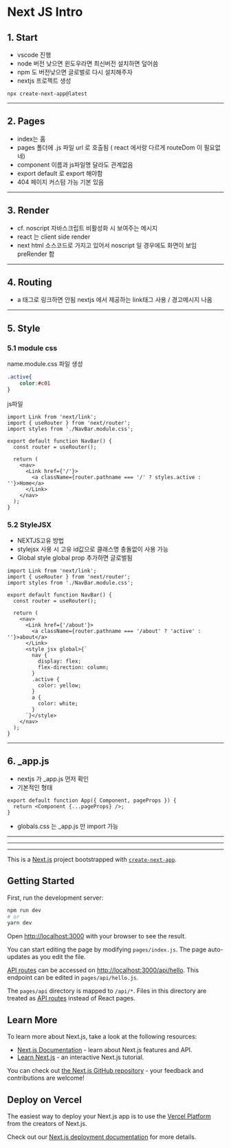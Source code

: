 # Next JS Intro
## 1. Start
- vscode 진행
- node 버전 낮으면 윈도우라면 최신버전 설치하면 덮어씀
- npm 도 버전낮으면 글로벌로 다시 설치해주자
- nextjs 프로젝트 생성
``` 생성
npx create-next-app@latest
```
---
## 2. Pages
- index는 홈
- pages 폴더에 .js 파일 url 로 호출됨 ( react 에서랑 다르게 routeDom 이 필요없네)
- component 이름과 js파일명 달라도 관계없음
- export default 로 export 해야함
- 404 페이지 커스텀 가능 기본 있음
---
## 3. Render
- cf. noscript 자바스크립트 비활성화 시 보여주는 메시지
- react 는 client side render
- next html 소스코드로 가지고 있어서 noscript 일 경우에도 화면이 보임 preRender 함
---
## 4. Routing 
- a 태그로 링크하면 안됨 nextjs 에서 제공하는 link태그 사용 / 경고메시지 나옴
---
## 5. Style
### 5.1 module css
 name.module.css 파일 생성
```module.css
.active{
    color:#c01
}
```
js파일
```
import Link from 'next/link';
import { useRouter } from 'next/router';
import styles from './NavBar.module.css';

export default function NavBar() {
  const router = useRouter();

  return (
    <nav>
      <Link href={'/'}>
        <a className={router.pathname === '/' ? styles.active : ''}>Home</a>
      </Link>
    </nav>
  );
}

```      
### 5.2 StyleJSX
- NEXTJS고유 방법
- stylejsx 사용 시 고유 id값으로 클래스명 충돌없이 사용 가능 
- Global style global prop 추가하면 글로벌됨

```
import Link from 'next/link';
import { useRouter } from 'next/router';
import styles from './NavBar.module.css';

export default function NavBar() {
  const router = useRouter();

  return (
    <nav>
      <Link href={'/about'}>
        <a className={router.pathname === '/about' ? 'active' : ''}>about</a>
      </Link>
      <style jsx global>{`
        nav {
          display: flex;
          flex-direction: column;
        }
        .active {
          color: yellow;
        }
        a {
          color: white;
        }
      `}</style>
    </nav>
  );
}
```
---

## 6. _app.js
- nextjs 가 _app.js 먼저 확인
- 기본적인 형태
```
export default function App({ Component, pageProps }) {
  return <Component {...pageProps} />;
}
```
- globals.css 는 _app.js 만 import 가능


---------------
---------------
---------------


This is a [Next.js](https://nextjs.org/) project bootstrapped with [`create-next-app`](https://github.com/vercel/next.js/tree/canary/packages/create-next-app).

## Getting Started

First, run the development server:

```bash
npm run dev
# or
yarn dev
```

Open [http://localhost:3000](http://localhost:3000) with your browser to see the result.

You can start editing the page by modifying `pages/index.js`. The page auto-updates as you edit the file.

[API routes](https://nextjs.org/docs/api-routes/introduction) can be accessed on [http://localhost:3000/api/hello](http://localhost:3000/api/hello). This endpoint can be edited in `pages/api/hello.js`.

The `pages/api` directory is mapped to `/api/*`. Files in this directory are treated as [API routes](https://nextjs.org/docs/api-routes/introduction) instead of React pages.

## Learn More

To learn more about Next.js, take a look at the following resources:

- [Next.js Documentation](https://nextjs.org/docs) - learn about Next.js features and API.
- [Learn Next.js](https://nextjs.org/learn) - an interactive Next.js tutorial.

You can check out [the Next.js GitHub repository](https://github.com/vercel/next.js/) - your feedback and contributions are welcome!

## Deploy on Vercel

The easiest way to deploy your Next.js app is to use the [Vercel Platform](https://vercel.com/new?utm_medium=default-template&filter=next.js&utm_source=create-next-app&utm_campaign=create-next-app-readme) from the creators of Next.js.

Check out our [Next.js deployment documentation](https://nextjs.org/docs/deployment) for more details.
